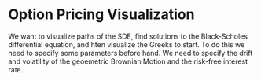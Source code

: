 # Option Pricing Visualization

We want to visualize paths of the SDE, find solutions to the Black-Scholes differential equation, and hten visualize the Greeks to start. To do this we need to specify some parameters before hand. We need to specify the drift and volatility of the geoemetric Brownian Motion and the risk-free interest rate.